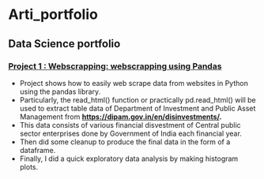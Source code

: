 # Arti_portfolio
## Data Science portfolio
### [Project 1 : Webscrapping: webscrapping using Pandas](https://github.com/artishk/jubilant-octo-funicular/blob/master/webscrappingusingpandas%20(1).ipynb)
- Project  shows  how to easily web scrape data from websites in Python using the pandas library. 
- Particularly, the read_html() function or practically pd.read_html() will be used to extract table data of  Department of Investment and Public Asset Management from        **https://dipam.gov.in/en/disinvestments/.** 
- This data consists of various financial disvestment of Central public sector enterprises done by Government of India each financial year. 
- Then did some cleanup to produce the final data in the form of a dataframe. 
- Finally, I did a quick exploratory data analysis by making histogram plots.
